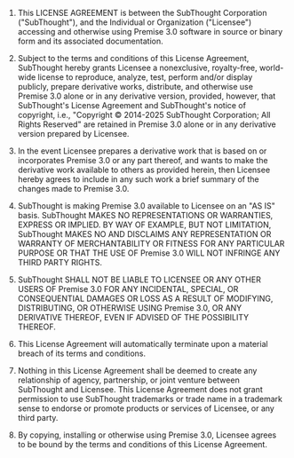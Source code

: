 1. This LICENSE AGREEMENT is between the SubThought Corporation ("SubThought"), and
   the Individual or Organization ("Licensee") accessing and otherwise using Premise
   3.0 software in source or binary form and its associated documentation.

2. Subject to the terms and conditions of this License Agreement, SubThought hereby
   grants Licensee a nonexclusive, royalty-free, world-wide license to reproduce,
   analyze, test, perform and/or display publicly, prepare derivative works,
   distribute, and otherwise use Premise 3.0 alone or in any derivative
   version, provided, however, that SubThought's License Agreement and SubThought's notice of
   copyright, i.e., "Copyright © 2014-2025 SubThought Corporation; All Rights
   Reserved" are retained in Premise 3.0 alone or in any derivative version
   prepared by Licensee.

3. In the event Licensee prepares a derivative work that is based on or
   incorporates Premise 3.0 or any part thereof, and wants to make the
   derivative work available to others as provided herein, then Licensee hereby
   agrees to include in any such work a brief summary of the changes made to Premise
   3.0.

4. SubThought is making Premise 3.0 available to Licensee on an "AS IS" basis.
   SubThought MAKES NO REPRESENTATIONS OR WARRANTIES, EXPRESS OR IMPLIED.  BY WAY OF
   EXAMPLE, BUT NOT LIMITATION, SubThought MAKES NO AND DISCLAIMS ANY REPRESENTATION OR
   WARRANTY OF MERCHANTABILITY OR FITNESS FOR ANY PARTICULAR PURPOSE OR THAT THE
   USE OF Premise 3.0 WILL NOT INFRINGE ANY THIRD PARTY RIGHTS.

5. SubThought SHALL NOT BE LIABLE TO LICENSEE OR ANY OTHER USERS OF Premise 3.0
   FOR ANY INCIDENTAL, SPECIAL, OR CONSEQUENTIAL DAMAGES OR LOSS AS A RESULT OF
   MODIFYING, DISTRIBUTING, OR OTHERWISE USING Premise 3.0, OR ANY DERIVATIVE
   THEREOF, EVEN IF ADVISED OF THE POSSIBILITY THEREOF.

6. This License Agreement will automatically terminate upon a material breach of
   its terms and conditions.

7. Nothing in this License Agreement shall be deemed to create any relationship
   of agency, partnership, or joint venture between SubThought and Licensee.  This License
   Agreement does not grant permission to use SubThought trademarks or trade name in a
   trademark sense to endorse or promote products or services of Licensee, or any
   third party.

8. By copying, installing or otherwise using Premise 3.0, Licensee agrees
   to be bound by the terms and conditions of this License Agreement.
